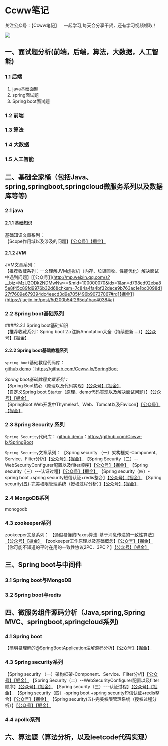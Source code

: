 # Ccww笔记
关注公众号：【Ccww笔记】 一起学习,每天会分享干货，还有学习视频领取！  

![](https://user-gold-cdn.xitu.io/2019/9/30/16d8122f554d8cfa?w=258&h=258&f=png&s=30701) 

## 一、面试题分析(前端，后端，算法，大数据，人工智能)
### 1.1 后端
1. java基础面题
2. spring面试题
3. Spring boot面试题

### 1.2 前端 
### 1.3 算法
### 1.4 大数据
### 1.5 人工智能

## 二、基础全家桶（包括Java、spring,springboot,springcloud微服务系列以及数据库等等)
### 2.1 java 
#### 2.1.1 基础知识
基础知识文章系列：  
【Scope作用域以及涉及的问题】[【公众号】](http://mp.weixin.qq.com/s?__biz=MzU2ODk2NDMwNw==&mid=100000197&idx=1&sn=c43fa0260c1de22966a6a2e3f1a1cfa6&chksm=7c84a4794bf32d6fc3b05f2dfed052bc53066983f4496d49f4de3aab3097fbdecea3ef030d6b#rd)[【掘金】](https://juejin.im/post/5cef8cb4e51d45775d516f1c) 
#### 2.1.2 JVM
JVM文章系列：  
【推荐收藏系列：一文理解JVM虚拟机（内存、垃圾回收、性能优化）解决面试中遇到问题】[【公众号】](http://mp.weixin.qq.com/s?__biz=MzU2ODk2NDMwNw==&mid=100000070&idx=1&sn=d798ed92eba85e8f45c89fd9976b32d6&chksm=7c84a4fa4bf32dece9b763ac1e1bc0098d127f7609e679394dc4eecd3d9e705f496b90737067#rd[【掘金】](https://juejin.im/post/5d200b54f265da1bac40384a) 
### 2.2 Spring boot基础系列
####2.2.1 Spring boot基础知识  
【推荐收藏系列：Spring boot 2.x注解Annotation大全（持续更新....）】[【公众号】](http://mp.weixin.qq.com/s?__biz=MzU2ODk2NDMwNw==&mid=100000026&idx=1&sn=fdfd27836299507478ca81b5d453a751&chksm=7c84a4a64bf32db0082815fae8c86a36dd51d3645042e1179919dab228ea80aa222aacad86c2#rd)[【掘金】](https://juejin.im/post/5d1a1907e51d45572c06009c) 
#### 2.2.2 Spring boot基础教程系列
`spring boot`基础教程代码库：  
[github demo](https://github.com/Ccww-lx/SpringBoot)：https://github.com/Ccww-lx/SpringBoot  

*Spring boot基础教程文章系列：*   
【Spring Boot核心（原理以及代码实现】[【公众号】](http://mp.weixin.qq.com/s?__biz=MzU2ODk2NDMwNw==&mid=100000197&idx=1&sn=c43fa0260c1de22966a6a2e3f1a1cfa6&chksm=7c84a4794bf32d6fc3b05f2dfed052bc53066983f4496d49f4de3aab3097fbdecea3ef030d6b#rd)[【掘金】](https://juejin.im/post/5d8ece935188254d014e2e33)  
【自定义Spring boot Starter（原理、demo代码实现以及解决面试问题）】[【公众号】]()[【掘金】](https://juejin.im/post/5d944202f265da5ba532a1d1)  
【SpringBoot Web开发中Thymeleaf、Web、Tomcat以及Favicon】[【公众号】](http://mp.weixin.qq.com/s?__biz=MzU2ODk2NDMwNw==&mid=100000205&idx=1&sn=9c31fbc60211302e4a874e755c45b745&chksm=7c84a4714bf32d67d4396f8acce5c1fb20443b989af0233cc76f485b8aae35bb0b688df874a5#rd)[【掘金】](https://juejin.im/post/5d96ac5af265da5bbd71b2d9)

### 2.3 Spring Security 系列
`Spring Security`代码库：
[github demo](https://github.com/Ccww-lx/SpringBoot)：https://github.com/Ccww-lx/SpringBoot    

`Spring Security`文章系列：
【Spring security （一）架构框架-Component、Service、Filter分析】[【公众号】](http://mp.weixin.qq.com/s?__biz=MzU2ODk2NDMwNw==&mid=100000166&idx=1&sn=8b45c5a27d95320ac7c65b0e1744e6f2&chksm=7c84a41a4bf32d0cb764546541807f7e4568d70f6213087f735d0b588380c9446eae91570bc1#rd)[【掘金】](https://juejin.im/post/5d074dc1f265da1bce3dd10f)
【Spring Security（二）--WebSecurityConfigurer配置以及filter顺序】[【公众号】](http://mp.weixin.qq.com/s?__biz=MzU2ODk2NDMwNw==&mid=100000166&idx=2&sn=16233139269846782455812b926313bb&chksm=7c84a41a4bf32d0cd736aa7baa9188f8d3ce06708081ceff81e9629b40de6b41ddd417b0d05d#rd)[【掘金】](https://juejin.im/post/5d0b1eb35188252f921b1535)
【Spring security（三）---认证过程】[【公众号】](http://mp.weixin.qq.com/s?__biz=MzU2ODk2NDMwNw==&mid=100000175&idx=1&sn=81700b982be9526baaa4b3c1fd027844&chksm=7c84a4134bf32d0532efcd320b75b9272cd65276a22a265d954e6fa61345f0ee798b148db0ff#rd)[【掘金】](https://juejin.im/post/5d0c475ff265da1bcd37df40)
【Spring security（四）-spring boot +spring security短信认证+redis整合】[【公众号】](http://mp.weixin.qq.com/s?__biz=MzU2ODk2NDMwNw==&mid=100000179&idx=2&sn=191e0b0ab6715af4140b631cacfb0d85&chksm=7c84a40f4bf32d198242eb32475df807f0057a708d1bc3350524fc68c47fb1a2225fb69e46e3#rd)[【掘金】](https://juejin.im/post/5d11e9a85188251503144126)
【Spring security(五)-完美权限管理系统（授权过程分析）】[【公众号】](http://mp.weixin.qq.com/s?__biz=MzU2ODk2NDMwNw==&mid=100000179&idx=1&sn=528273cb6361a0fef19e06eb6cd6ae27&chksm=7c84a40f4bf32d193448d916d6a1da5be3a7bc0a2c817c12779c21abd6317b4faa1a07e083b3#rd)[【掘金】](https://juejin.im/post/5d0a0398e51d45772a49ad4e)

### 2.4 MongoDB系列
monogodb

### 4.3 zookeeper系列
zookeeper文章系列：
【通俗易懂的Paxos算法-基于消息传递的一致性算法】[【公众号】](http://mp.weixin.qq.com/s?__biz=MzU2ODk2NDMwNw==&mid=100000093&idx=1&sn=96ecf3aef3db105b32271c895d772c0a&chksm=7c84a4e14bf32df789875f1bc278c48f66ec431f740b7d4fe36ae4f1259a03c7fec273431182#rd)[【掘金】](https://juejin.im/post/5d122a306fb9a07ee9587e71)
【zookeeper工作原理以及基础概念】[【公众号】](http://mp.weixin.qq.com/s?__biz=MzU2ODk2NDMwNw==&mid=100000088&idx=1&sn=f94f1feb5e46c24cb11f5a98faa69953&chksm=7c84a4e44bf32df29aa5808e86ed6fa73bceeaa968e24207cd6fad52c9066cfc20bcab87c890#rd)[【掘金】](https://juejin.im/post/5d1375b8f265da1bc75249b8)
【你可能不知道的平时在用的一致性协议2PC、3PC？】[【公众号】](http://mp.weixin.qq.com/s?__biz=MzU2ODk2NDMwNw==&mid=100000100&idx=1&sn=7ced04c3247fc4862281cd71b1430980&chksm=7c84a4d84bf32dceee224384c39bb6897441ead7b07f5e326d8651cde0c5f300961ccfb2918f#rd)[【掘金】](https://juejin.im/post/5d1375b8f265da1bc75249b8)
## 三、Spring boot与中间件
### 3.1 Spring boot与MongoDB
### 3.2 Spring boot与redis
## 四、微服务组件源码分析（Java,spring,Spring MVC、springboot,springcloud系列)
### 4.1 Spring boot
【简明易理解的@SpringBootApplication注解源码分析】[【公众号】](http://mp.weixin.qq.com/s?__biz=MzU2ODk2NDMwNw==&mid=100000197&idx=1&sn=c43fa0260c1de22966a6a2e3f1a1cfa6&chksm=7c84a4794bf32d6fc3b05f2dfed052bc53066983f4496d49f4de3aab3097fbdecea3ef030d6b#rd)[【掘金】](https://juejin.im/post/5d1f15ee51882514bf5bef8b) 
### 4.3 Spring security系列  
【Spring security （一）架构框架-Component、Service、Filter分析】[【公众号】](http://mp.weixin.qq.com/s?__biz=MzU2ODk2NDMwNw==&mid=100000166&idx=1&sn=8b45c5a27d95320ac7c65b0e1744e6f2&chksm=7c84a41a4bf32d0cb764546541807f7e4568d70f6213087f735d0b588380c9446eae91570bc1#rd)[【掘金】](https://juejin.im/post/5d074dc1f265da1bce3dd10f)
【Spring Security（二）--WebSecurityConfigurer配置以及filter顺序】[【公众号】](http://mp.weixin.qq.com/s?__biz=MzU2ODk2NDMwNw==&mid=100000166&idx=2&sn=16233139269846782455812b926313bb&chksm=7c84a41a4bf32d0cd736aa7baa9188f8d3ce06708081ceff81e9629b40de6b41ddd417b0d05d#rd)[【掘金】](https://juejin.im/post/5d0b1eb35188252f921b1535)
【Spring security（三）---认证过程】[【公众号】](http://mp.weixin.qq.com/s?__biz=MzU2ODk2NDMwNw==&mid=100000175&idx=1&sn=81700b982be9526baaa4b3c1fd027844&chksm=7c84a4134bf32d0532efcd320b75b9272cd65276a22a265d954e6fa61345f0ee798b148db0ff#rd)[【掘金】](https://juejin.im/post/5d0c475ff265da1bcd37df40)
【Spring security（四）-spring boot +spring security短信认证+redis整合】[【公众号】](http://mp.weixin.qq.com/s?__biz=MzU2ODk2NDMwNw==&mid=100000179&idx=2&sn=191e0b0ab6715af4140b631cacfb0d85&chksm=7c84a40f4bf32d198242eb32475df807f0057a708d1bc3350524fc68c47fb1a2225fb69e46e3#rd)[【掘金】](https://juejin.im/post/5d11e9a85188251503144126)
【Spring security(五)-完美权限管理系统（授权过程分析）】[【公众号】](http://mp.weixin.qq.com/s?__biz=MzU2ODk2NDMwNw==&mid=100000179&idx=1&sn=528273cb6361a0fef19e06eb6cd6ae27&chksm=7c84a40f4bf32d193448d916d6a1da5be3a7bc0a2c817c12779c21abd6317b4faa1a07e083b3#rd)[【掘金】](https://juejin.im/post/5d0a0398e51d45772a49ad4e)

### 4.4 apollo系列
## 六、算法题（算法分析，以及leetcode代码实现）
